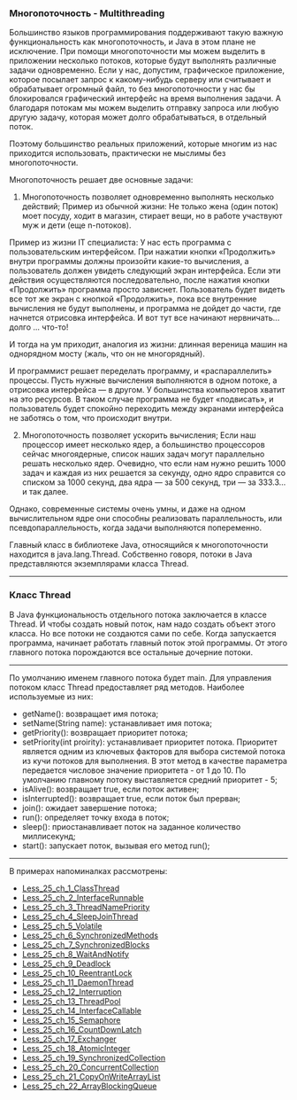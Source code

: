 ### Многопоточность - Multithreading

Большинство языков программирования поддерживают такую важную функциональность как многопоточность, 
и Java в этом плане не исключение. При помощи многопоточности мы можем выделить в приложении несколько 
потоков, которые будут выполнять различные задачи одновременно. Если у нас, допустим, графическое 
приложение, которое посылает запрос к какому-нибудь серверу или считывает и обрабатывает огромный 
файл, то без многопоточности у нас бы блокировался графический интерфейс на время выполнения задачи. 
А благодаря потокам мы можем выделить отправку запроса или любую другую задачу, которая может долго 
обрабатываться, в отдельный поток. 

Поэтому большинство реальных приложений, которые многим из нас приходится использовать, практически 
не мыслимы без многопоточности.

Многопоточность решает две основные задачи:
1. Многопоточность позволяет одновременно выполнять несколько действий;
Пример из обычной жизни: Не только жена (один поток) моет посуду, ходит в магазин, стирает вещи, но в 
работе участвуют муж и дети (еще n-потоков).

Пример из жизни IT специалиста: У нас есть программа с пользовательским интерфейсом. При нажатии кнопки 
«Продолжить» внутри программы должны произойти какие-то вычисления, а пользователь должен увидеть следующий 
экран интерфейса. Если эти действия осуществляются последовательно, после нажатия кнопки «Продолжить» 
программа просто зависнет. Пользователь будет видеть все тот же экран с кнопкой «Продолжить», пока все 
внутренние вычисления не будут выполнены, и программа не дойдет до части, где начнется отрисовка интерфейса.
И вот тут все начинают нервничать... долго ... что-то!

И тогда на ум приходит, аналогия из жизни: длинная вереница машин на однорядном мосту (жаль, что он не многорядный).

И программист решает переделать программу, и «распараллелить» процессы. 
Пусть нужные вычисления выполняются в одном потоке, а отрисовка интерфейса — в другом. У большинства компьютеров 
хватит на это ресурсов. В таком случае программа не будет «подвисать», и пользователь будет спокойно переходить 
между экранами интерфейса не заботясь о том, что происходит внутри.

2. Многопоточность позволяет ускорить вычисления;
Если наш процессор имеет несколько ядер, а большинство процессоров сейчас многоядерные, список наших задач могут 
параллельно решать несколько ядер. Очевидно, что если нам нужно решить 1000 задач и каждая из них решается за 
секунду, одно ядро справится со списком за 1000 секунд, два ядра — за 500 секунд, три — за 333.3... и так далее.

Однако, современные системы очень умны, и даже на одном вычислительном ядре они способны реализовать 
параллельность, или псевдопараллельность, когда задачи выполняются попеременно.

Главный класс в библиотеке Java, относящийся к многопоточности находится в java.lang.Thread.
Собственно говоря, потоки в Java представляются экземплярами класса Thread.

---
### Класс Thread
В Java функциональность отдельного потока заключается в классе Thread. И чтобы создать новый поток, 
нам надо создать объект этого класса. Но все потоки не создаются сами по себе. Когда запускается 
программа, начинает работать главный поток этой программы. От этого главного потока порождаются 
все остальные дочерние потоки. 

---
По умолчанию именем главного потока будет main.
Для управления потоком класс Thread предоставляет ряд методов. Наиболее используемые из них:
- getName(): возвращает имя потока;
- setName(String name): устанавливает имя потока;
- getPriority(): возвращает приоритет потока;
- setPriority(int proirity): устанавливает приоритет потока. Приоритет является одним из ключевых 
  факторов для выбора системой потока из кучи потоков для выполнения. В этот метод в качестве параметра 
  передается числовое значение приоритета - от 1 до 10. По умолчанию главному потоку выставляется 
  средний приоритет - 5;
- isAlive(): возвращает true, если поток активен;
- isInterrupted(): возвращает true, если поток был прерван;
- join(): ожидает завершение потока;
- run(): определяет точку входа в поток;
- sleep(): приостанавливает поток на заданное количество миллисекунд;
- start(): запускает поток, вызывая его метод run();

---
В примерах напоминалках рассмотрены:
- [Less_25_ch_1_ClassThread](https://github.com/JcoderPaul/JavaExtended-25/tree/master/Less_25_ch_1_ClassThread/src/Less_25_ch_1_ClassThread)
- [Less_25_ch_2_InterfaceRunnable](https://github.com/JcoderPaul/JavaExtended-25/tree/master/Less_25_ch_2_InterfaceRunnable/src/Less_25_ch_2_InterfaceRunnable)
- [Less_25_ch_3_ThreadNamePriority](https://github.com/JcoderPaul/JavaExtended-25/tree/master/Less_25_ch_3_ThreadNamePriority/src/Less_25_ch_3_ThreadNamePriority)
- [Less_25_ch_4_SleepJoinThread](https://github.com/JcoderPaul/JavaExtended-25/tree/master/Less_25_ch_4_SleepJoinThread/src/Less_25_ch_4_SleepJoin)
- [Less_25_ch_5_Volatile](https://github.com/JcoderPaul/JavaExtended-25/tree/master/Less_25_ch_5_Volatile/src/Less_25_ch_5_Volatile)
- [Less_25_ch_6_SynchronizedMethods](https://github.com/JcoderPaul/JavaExtended-25/tree/master/Less_25_ch_6_SynchronizedMethods/src/Less_25_ch_6_SynchronizedMethods)
- [Less_25_ch_7_SynchronizedBlocks](https://github.com/JcoderPaul/JavaExtended-25/tree/master/Less_25_ch_7_SynchronizedBlocks/src/Less_25_ch_7_SynchronizedBlocks)
- [Less_25_ch_8_WaitAndNotify](https://github.com/JcoderPaul/JavaExtended-25/tree/master/Less_25_ch_8_WaitAndNotify/src/Less_25_ch_8_WaitAndNotify)
- [Less_25_ch_9_Deadlock](https://github.com/JcoderPaul/JavaExtended-25/tree/master/Less_25_ch_9_Deadlock/src/Less_25_ch_9_Deadlock)
- [Less_25_ch_10_ReentrantLock](https://github.com/JcoderPaul/JavaExtended-25/tree/master/Less_25_ch_10_ReentrantLock/src/Less_25_ch_10_ReentrantLock)
- [Less_25_ch_11_DaemonThread](https://github.com/JcoderPaul/JavaExtended-25/tree/master/Less_25_ch_11_DaemonThread/src/Less_25_ch_11_DaemonThread)
- [Less_25_ch_12_Interruption](https://github.com/JcoderPaul/JavaExtended-25/tree/master/Less_25_ch_12_Interruption/src/Less_25_ch_12_Interruption)
- [Less_25_ch_13_ThreadPool](https://github.com/JcoderPaul/JavaExtended-25/tree/master/Less_25_ch_13_ThreadPool/src/Less_25_ch_13_ThreadPool)
- [Less_25_ch_14_InterfaceCallable](https://github.com/JcoderPaul/JavaExtended-25/tree/master/Less_25_ch_14_InterfaceCallable/src/Less_25_ch_14_InterfaceCallable)
- [Less_25_ch_15_Semaphore](https://github.com/JcoderPaul/JavaExtended-25/tree/master/Less_25_ch_15_Semaphore/src/Less_25_ch_15_Semaphore)
- [Less_25_ch_16_CountDownLatch](https://github.com/JcoderPaul/JavaExtended-25/tree/master/Less_25_ch_16_CountDownLatch/src/Less_25_ch_16_CountDownLatch)
- [Less_25_ch_17_Exchanger](https://github.com/JcoderPaul/JavaExtended-25/tree/master/Less_25_ch_17_Exchanger/src/Less_25_ch_17_Exchanger)
- [Less_25_ch_18_AtomicInteger](https://github.com/JcoderPaul/JavaExtended-25/tree/master/Less_25_ch_18_AtomicInteger/src/Less_25_ch_18_AtomicInteger)
- [Less_25_ch_19_SynchronizedCollection](https://github.com/JcoderPaul/JavaExtended-25/tree/master/Less_25_ch_19_SynchronizedCollection/src/Less_25_ch_19_SynchronizedCollection)
- [Less_25_ch_20_ConcurrentCollection](https://github.com/JcoderPaul/JavaExtended-25/tree/master/Less_25_ch_20_ConcurrentCollection/src/Less_25_ch_20_ConcurrentCollection)
- [Less_25_ch_21_CopyOnWriteArrayList](https://github.com/JcoderPaul/JavaExtended-25/tree/master/Less_25_ch_21_CopyOnWriteArrayList/src/Less_25_ch_21_CopyOnWriteArrayList)
- [Less_25_ch_22_ArrayBlockingQueue](https://github.com/JcoderPaul/JavaExtended-25/tree/master/Less_25_ch_22_ArrayBlockingQueue/src/Less_25_ch_22_ArrayBlockingQueue)
